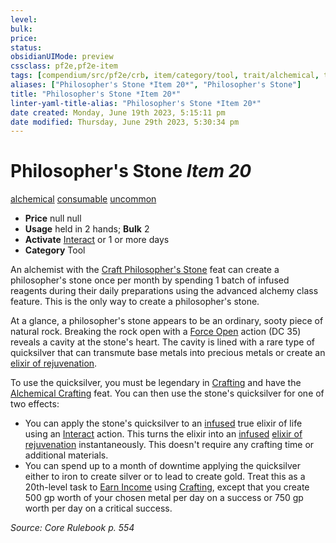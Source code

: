 ```yaml
---
level:
bulk:
price:
status:
obsidianUIMode: preview
cssclass: pf2e,pf2e-item
tags: [compendium/src/pf2e/crb, item/category/tool, trait/alchemical, trait/consumable, trait/uncommon]
aliases: ["Philosopher's Stone *Item 20*", "Philosopher's Stone"]
title: "Philosopher's Stone *Item 20*"
linter-yaml-title-alias: "Philosopher's Stone *Item 20*"
date created: Monday, June 19th 2023, 5:15:11 pm
date modified: Thursday, June 29th 2023, 5:30:34 pm
---
```


# Philosopher's Stone *Item 20*

[alchemical](rules/traits/alchemical.md) [consumable](rules/traits/consumable.md) [uncommon](rules/traits/uncommon.md)  

- **Price** null null
- **Usage** held in 2 hands; **Bulk** 2
- **Activate** [Interact](rules/actions/interact.md) or 1 or more days
- **Category** Tool

An alchemist with the [Craft Philosopher's Stone](compendium/feats/craft-philosophers-stone.md) feat can create a philosopher's stone once per month by spending 1 batch of infused reagents during their daily preparations using the advanced alchemy class feature. This is the only way to create a philosopher's stone.

At a glance, a philosopher's stone appears to be an ordinary, sooty piece of natural rock. Breaking the rock open with a [Force Open](rules/actions/force-open.md) action (DC 35) reveals a cavity at the stone's heart. The cavity is lined with a rare type of quicksilver that can transmute base metals into precious metals or create an [elixir of rejuvenation](compendium/equipment/items/elixir-of-rejuvenation.md).

To use the quicksilver, you must be legendary in [Crafting](compendium/skills.md#Crafting) and have the [Alchemical Crafting](compendium/feats/alchemical-crafting.md) feat. You can then use the stone's quicksilver for one of two effects:

- You can apply the stone's quicksilver to an [infused](rules/traits/infused.md) true elixir of life using an [Interact](rules/actions/interact.md) action. This turns the elixir into an [infused](rules/traits/infused.md) [elixir of rejuvenation](compendium/equipment/items/elixir-of-rejuvenation.md) instantaneously. This doesn't require any crafting time or additional materials.
- You can spend up to a month of downtime applying the quicksilver either to iron to create silver or to lead to create gold. Treat this as a 20th-level task to [Earn Income](rules/actions/earn-income.md) using [Crafting](compendium/skills.md#Crafting), except that you create 500 gp worth of your chosen metal per day on a success or 750 gp worth per day on a critical success.

*Source: Core Rulebook p. 554*
